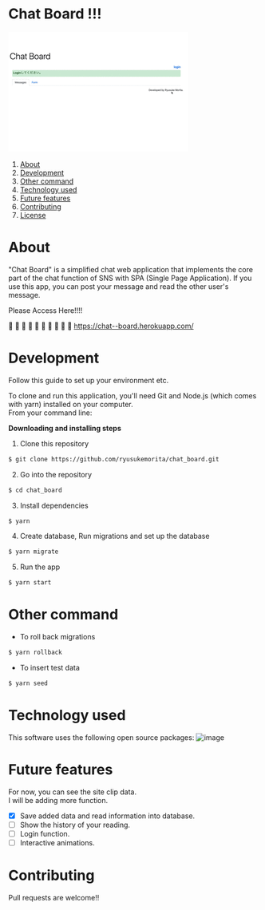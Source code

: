 # Chat Board !!!

![image](https://github.com/ryusukemorita/chat_board/blob/master/image/demo.gif?raw=true)

1. [About](#About)
1. [Development](#Development)
1. [Other command](#Other%20command)
1. [Technology used](#Technology%20used)
1. [Future features](#Future%20features)
1. [Contributing](#Contributing)
1. [License](#License)

# About

"Chat Board" is a simplified chat web application that implements the core part of the chat function of SNS with SPA (Single Page Application).
If you use this app, you can post your message and read the other user's message.  

Please Access Here!!!!

🔽  🔽  🔽  🔽  🔽  🔽  🔽  🔽  🔽  🔽
https://chat--board.herokuapp.com/


# Development

Follow this guide to set up your environment etc.

To clone and run this application, you'll need Git and Node.js (which comes with yarn) installed on your computer.  
From your command line:

**Downloading and installing steps**

1. Clone this repository

```bash
$ git clone https://github.com/ryusukemorita/chat_board.git
```

2. Go into the repository

```bash
$ cd chat_board
```

3. Install dependencies

```bash
$ yarn
```

4. Create database, Run migrations and set up the database

```bash
$ yarn migrate
```

5. Run the app

```bash
$ yarn start
```

# Other command

- To roll back migrations

```bash
$ yarn rollback
```

- To insert test data

```bash
$ yarn seed
```

# Technology used

This software uses the following open source packages:
![image](https://github.com/nouvelle/coffee-time/blob/master/images/technology.png?raw=true)

# Future features

For now, you can see the site clip data.  
I will be adding more function.

- [x] Save added data and read information into database.
- [ ] Show the history of your reading.
- [ ] Login function.
- [ ] Interactive animations.

# Contributing

Pull requests are welcome!!
